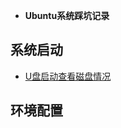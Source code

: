 <!-- 目录 -->

- **Ubuntu系统踩坑记录**

## 系统启动

- [U盘启动查看磁盘情况](/ldn/ubuntu_log/系统/ubuntu_problem.md)

## 环境配置